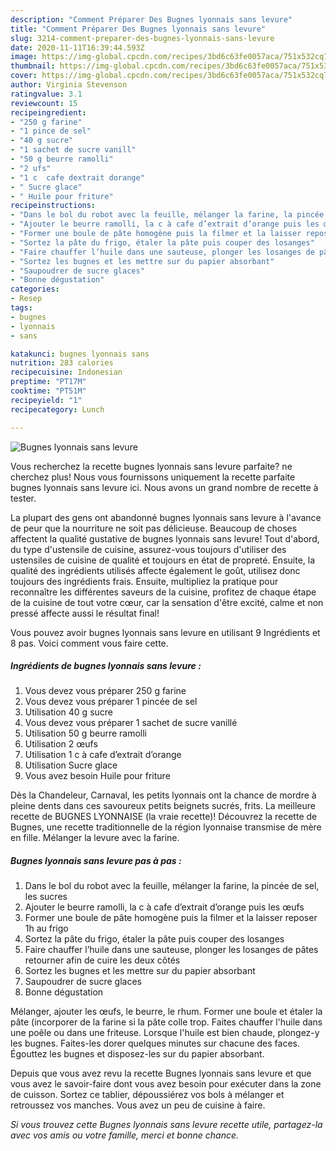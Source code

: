 ```yaml
---
description: "Comment Préparer Des Bugnes lyonnais sans levure"
title: "Comment Préparer Des Bugnes lyonnais sans levure"
slug: 3214-comment-preparer-des-bugnes-lyonnais-sans-levure
date: 2020-11-11T16:39:44.593Z
image: https://img-global.cpcdn.com/recipes/3bd6c63fe0057aca/751x532cq70/bugnes-lyonnais-sans-levure-photo-principale-de-la-recette.jpg
thumbnail: https://img-global.cpcdn.com/recipes/3bd6c63fe0057aca/751x532cq70/bugnes-lyonnais-sans-levure-photo-principale-de-la-recette.jpg
cover: https://img-global.cpcdn.com/recipes/3bd6c63fe0057aca/751x532cq70/bugnes-lyonnais-sans-levure-photo-principale-de-la-recette.jpg
author: Virginia Stevenson
ratingvalue: 3.1
reviewcount: 15
recipeingredient:
- "250 g farine"
- "1 pince de sel"
- "40 g sucre"
- "1 sachet de sucre vanill"
- "50 g beurre ramolli"
- "2 ufs"
- "1 c  cafe dextrait dorange"
- " Sucre glace"
- " Huile pour friture"
recipeinstructions:
- "Dans le bol du robot avec la feuille, mélanger la farine, la pincée de sel, les sucres"
- "Ajouter le beurre ramolli, la c à cafe d’extrait d’orange puis les œufs"
- "Former une boule de pâte homogène puis la filmer et la laisser reposer 1h au frigo"
- "Sortez la pâte du frigo, étaler la pâte puis couper des losanges"
- "Faire chauffer l’huile dans une sauteuse, plonger les losanges de pâtes retourner afin de cuire les deux côtés"
- "Sortez les bugnes et les mettre sur du papier absorbant"
- "Saupoudrer de sucre glaces"
- "Bonne dégustation"
categories:
- Resep
tags:
- bugnes
- lyonnais
- sans

katakunci: bugnes lyonnais sans 
nutrition: 283 calories
recipecuisine: Indonesian
preptime: "PT17M"
cooktime: "PT51M"
recipeyield: "1"
recipecategory: Lunch

---
```



![Bugnes lyonnais sans levure](https://img-global.cpcdn.com/recipes/3bd6c63fe0057aca/751x532cq70/bugnes-lyonnais-sans-levure-photo-principale-de-la-recette.jpg)

Vous recherchez la recette bugnes lyonnais sans levure parfaite? ne cherchez plus! Nous vous fournissons uniquement la recette parfaite bugnes lyonnais sans levure ici. Nous avons un grand nombre de recette à tester.

La plupart des gens ont abandonné bugnes lyonnais sans levure à l'avance de peur que la nourriture ne soit pas délicieuse. Beaucoup de choses affectent la qualité gustative de bugnes lyonnais sans levure! Tout d'abord, du type d'ustensile de cuisine, assurez-vous toujours d'utiliser des ustensiles de cuisine de qualité et toujours en état de propreté. Ensuite, la qualité des ingrédients utilisés affecte également le goût, utilisez donc toujours des ingrédients frais. Ensuite, multipliez la pratique pour reconnaître les différentes saveurs de la cuisine, profitez de chaque étape de la cuisine de tout votre cœur, car la sensation d'être excité, calme et non pressé affecte aussi le résultat final!

<!--inarticleads1-->

Vous pouvez avoir bugnes lyonnais sans levure en utilisant 9 Ingrédients et 8 pas. Voici comment vous faire cette.

##### Ingrédients de bugnes lyonnais sans levure :

1. Vous devez vous préparer 250 g farine
1. Vous devez vous préparer 1 pincée de sel
1. Utilisation 40 g sucre
1. Vous devez vous préparer 1 sachet de sucre vanillé
1. Utilisation 50 g beurre ramolli
1. Utilisation 2 œufs
1. Utilisation 1 c à cafe d’extrait d’orange
1. Utilisation  Sucre glace
1. Vous avez besoin  Huile pour friture


Dès la Chandeleur, Carnaval, les petits lyonnais ont la chance de mordre à pleine dents dans ces savoureux petits beignets sucrés, frits. La meilleure recette de BUGNES LYONNAISE (la vraie recette)! Découvrez la recette de Bugnes, une recette traditionnelle de la région lyonnaise transmise de mère en fille. Mélanger la levure avec la farine. 

<!--inarticleads2-->

##### Bugnes lyonnais sans levure pas à pas :

1. Dans le bol du robot avec la feuille, mélanger la farine, la pincée de sel, les sucres
1. Ajouter le beurre ramolli, la c à cafe d’extrait d’orange puis les œufs
1. Former une boule de pâte homogène puis la filmer et la laisser reposer 1h au frigo
1. Sortez la pâte du frigo, étaler la pâte puis couper des losanges
1. Faire chauffer l’huile dans une sauteuse, plonger les losanges de pâtes retourner afin de cuire les deux côtés
1. Sortez les bugnes et les mettre sur du papier absorbant
1. Saupoudrer de sucre glaces
1. Bonne dégustation


Mélanger, ajouter les œufs, le beurre, le rhum. Former une boule et étaler la pâte (incorporer de la farine si la pâte colle trop. Faites chauffer l&#39;huile dans une poêle ou dans une friteuse. Lorsque l&#39;huile est bien chaude, plongez-y les bugnes. Faites-les dorer quelques minutes sur chacune des faces. Égouttez les bugnes et disposez-les sur du papier absorbant. 

<!--inarticleads1-->

<p>
Depuis que vous avez revu la recette Bugnes lyonnais sans levure et que vous avez le savoir-faire dont vous avez besoin pour exécuter dans la zone de cuisson. Sortez ce tablier, dépoussiérez vos bols à mélanger et retroussez vos manches. Vous avez un peu de cuisine à faire.
</p>

<p>
<i>Si vous trouvez cette Bugnes lyonnais sans levure recette utile, partagez-la avec vos amis ou votre famille, merci et bonne chance.</i>
</p>
